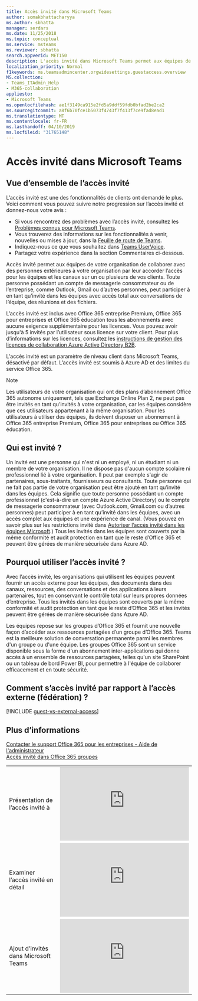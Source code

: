 ```yaml
---
title: Accès invité dans Microsoft Teams
author: somakbhattacharyya
ms.author: sbhatta
manager: serdars
ms.date: 11/25/2018
ms.topic: conceptual
ms.service: msteams
ms.reviewer: sbhatta
search.appverid: MET150
description: L'accès invité dans Microsoft Teams permet aux équipes de votre organisation de collaborer avec des personnes extérieures en leur accordant l'accès aux équipes et aux canaux.
localization_priority: Normal
f1keywords: ms.teamsadmincenter.orgwidesettings.guestaccess.overview
MS.collection:
- Teams_ITAdmin_Help
- M365-collaboration
appliesto:
- Microsoft Teams
ms.openlocfilehash: ae1f3149ca915e2fd5a9ddf59fdb0bfad2be2ca2
ms.sourcegitcommit: a8f6b70fce1b5073f4743f7f413f7ce9fad8ead1
ms.translationtype: MT
ms.contentlocale: fr-FR
ms.lasthandoff: 04/10/2019
ms.locfileid: "31765148"
---
```

<a name="guest-access-in-microsoft-teams"></a>Accès invité dans Microsoft Teams
======================================

## <a name="guest-access-overview"></a>Vue d’ensemble de l’accès invité

L’accès invité est une des fonctionnalités de clients ont demandé le plus. Voici comment vous pouvez suivre notre progression sur l’accès invité et donnez-nous votre avis :

- Si vous rencontrez des problèmes avec l’accès invité, consultez les [Problèmes connus pour Microsoft Teams](Known-issues.md).
- Vous trouverez des informations sur les fonctionnalités à venir, nouvelles ou mises à jour, dans la [Feuille de route de Teams](https://aka.ms/teamsroadmap).
- Indiquez-nous ce que vous souhaitez dans [Teams UserVoice](https://aka.ms/TeamsUserVoice).
- Partagez votre expérience dans la section Commentaires ci-dessous.

Accès invité permet aux équipes de votre organisation de collaborer avec des personnes extérieures à votre organisation par leur accorder l’accès pour les équipes et les canaux sur un ou plusieurs de vos clients. Toute personne possédant un compte de messagerie consommateur ou de l’entreprise, comme Outlook, Gmail ou d’autres personnes, peut participer à en tant qu’invité dans les équipes avec accès total aux conversations de l’équipe, des réunions et des fichiers.

L’accès invité est inclus avec Office 365 entreprise Premium, Office 365 pour entreprises et Office 365 éducation tous les abonnements avec aucune exigence supplémentaire pour les licences. Vous pouvez avoir jusqu'à 5 invités par l’utilisateur sous licence sur votre client. Pour plus d’informations sur les licences, consultez les [instructions de gestion des licences de collaboration Azure Active Directory B2B](https://docs.microsoft.com/en-us/azure/active-directory/b2b/licensing-guidance). 

L'accès invité est un paramètre de niveau client dans Microsoft Teams, désactivé par défaut. L’accès invité est soumis à Azure AD et des limites du service Office 365.

> [!NOTE]
> Les utilisateurs de votre organisation qui ont des plans d’abonnement Office 365 autonome uniquement, tels que Exchange Online Plan 2, ne peut pas être invités en tant qu’invités à votre organisation, car les équipes considère que ces utilisateurs appartenant à la même organisation. Pour les utilisateurs à utiliser des équipes, ils doivent disposer un abonnement à Office 365 entreprise Premium, Office 365 pour entreprises ou Office 365 éducation. 

## <a name="who-is-a-guest"></a>Qui est invité ?

Un invité est une personne qui n'est ni un employé, ni un étudiant ni un membre de votre organisation. Il ne dispose pas d'aucun compte scolaire ni professionnel lié à votre organisation. Il peut par exemple s'agir de partenaires, sous-traitants, fournisseurs ou consultants. Toute personne qui ne fait pas partie de votre organisation peut être ajouté en tant qu’invité dans les équipes. Cela signifie que toute personne possédant un compte professionnel (c'est-à-dire un compte Azure Active Directory) ou le compte de messagerie consommateur (avec Outlook.com, Gmail.com ou d’autres personnes) peut participer à en tant qu’invité dans les équipes, avec un accès complet aux équipes et une expérience de canal. (Vous pouvez en savoir plus sur les restrictions invité dans [Autoriser l’accès invité dans les équipes Microsoft](teams-dependencies.md).) Tous les invités dans les équipes sont couverts par la même conformité et audit protection en tant que le reste d’Office 365 et peuvent être gérées de manière sécurisée dans Azure AD.

## <a name="why-use-guest-access"></a>Pourquoi utiliser l’accès invité ?
      
Avec l’accès invité, les organisations qui utilisent les équipes peuvent fournir un accès externe pour les équipes, des documents dans des canaux, ressources, des conversations et des applications à leurs partenaires, tout en conservant le contrôle total sur leurs propres données d’entreprise. Tous les invités dans les équipes sont couverts par la même conformité et audit protection en tant que le reste d’Office 365 et les invités peuvent être gérées de manière sécurisée dans Azure AD.  

Les équipes repose sur les groupes d’Office 365 et fournit une nouvelle façon d’accéder aux ressources partagées d’un groupe d’Office 365. Teams est la meilleure solution de conversation permanente parmi les membres d'un groupe ou d'une équipe. Les groupes Office 365 sont un service disponible sous la forme d'un abonnement inter-applications qui donne accès à un ensemble de ressources partagées, telles qu'un site SharePoint ou un tableau de bord Power BI, pour permettre à l'équipe de collaborer efficacement et en toute sécurité. 

## <a name="how-does-guest-access-compare-to-external-access-federation"></a>Comment s’accès invité par rapport à l’accès externe (fédération) ?

[!INCLUDE [guest-vs-external-access](includes/guest-vs-external-access.md)]

## <a name="more-information"></a>Plus d’informations
    
[Contacter le support Office 365 pour les entreprises - Aide de l'administrateur](https://docs.microsoft.com/office365/admin/contact-support-for-business-products?toc=/microsoftteams/toc.json&bc=/microsoftteams/breadcrumb/toc.json)  
[Accès invité dans Office 365 groupes](https://support.office.com/en-us/article/guest-access-in-office-365-groups-bfc7a840-868f-4fd6-a390-f347bf51aff6?ui=en-US&rs=en-US&ad=US#bkmk_usepowershell&PickTab=FAQ) 
  
|  |  |
|---------|---------|
|Présentation de l’accès invité à   | <iframe width="350" height="200" src="https://www.youtube.com/embed/D8DW2Urv5y8" frameborder="0" allowfullscreen></iframe>   |
|Examiner l’accès invité en détail   | <iframe width="350" height="200" src="https://www.youtube.com/embed/vaJRRSjBxxY" frameborder="0" allowfullscreen></iframe>   |
| Ajout d’invités dans Microsoft Teams   | <iframe width="350" height="200" src="https://www.youtube.com/embed/1daMBDyBLZc" frameborder="0" allowfullscreen></iframe>   | 
    

